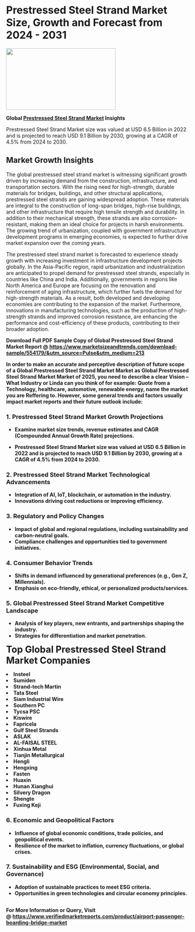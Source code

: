 <H1>Prestressed Steel Strand Market Size, Growth and Forecast from 2024 - 2031</H1><img class="aligncenter size-medium wp-image-584254" src="https://thirdeyenews.in/wp-content/uploads/2024/09/Global-Market-Research-300x168.jpeg" alt="" width="300" height="168" /><p><strong>Global&nbsp;<a href="https://www.marketsizeandtrends.com/download-sample/554179/&amp;utm_source=Pulse&amp;utm_medium=213">Prestressed Steel Strand Market</a> Insights</strong></p><p>Prestressed Steel Strand Market size was valued at USD 6.5 Billion in 2022 and is projected to reach USD 9.1 Billion by 2030, growing at a CAGR of 4.5% from 2024 to 2030.</p><p><h2>Market Growth Insights</h2> <p>The global prestressed steel strand market is witnessing significant growth driven by increasing demand from the construction, infrastructure, and transportation sectors. With the rising need for high-strength, durable materials for bridges, buildings, and other structural applications, prestressed steel strands are gaining widespread adoption. These materials are integral to the construction of long-span bridges, high-rise buildings, and other infrastructure that require high tensile strength and durability. In addition to their mechanical strength, these strands are also corrosion-resistant, making them an ideal choice for projects in harsh environments. The growing trend of urbanization, coupled with government infrastructure development programs in emerging economies, is expected to further drive market expansion over the coming years.</p> <p><strong></strong></p> <p>The prestressed steel strand market is forecasted to experience steady growth with increasing investment in infrastructure development projects globally. In the Asia-Pacific region, rapid urbanization and industrialization are anticipated to propel demand for prestressed steel strands, especially in countries like China and India. Additionally, governments in regions like North America and Europe are focusing on the renovation and reinforcement of aging infrastructure, which further fuels the demand for high-strength materials. As a result, both developed and developing economies are contributing to the expansion of the market. Furthermore, innovations in manufacturing technologies, such as the production of high-strength strands and improved corrosion resistance, are enhancing the performance and cost-efficiency of these products, contributing to their broader adoption. <p><strong></p><p><span class=""><strong>Download Full PDF Sample Copy of Global Prestressed Steel Strand Market Report</strong> @ <a href="https://www.marketsizeandtrends.com/download-sample/554179/&amp;utm_source=Pulse&amp;utm_medium=213" target="_blank">https://www.marketsizeandtrends.com/download-sample/554179/&amp;utm_source=Pulse&amp;utm_medium=213</a></span></p><p>In order to make an accurate and perceptive description of future scope of a Global&nbsp;Prestressed Steel Strand Market Market as Global&nbsp;Prestressed Steel Strand Market Market of 2025, you need to describe a clear Vision &ndash; What Industry or Linda can you think of for example: Quote from a Technology, healthcare, automotive, renewable energy, name the market you are Reffering to. However, some general trends and factors usually impact market reports and their future outlook include:</p><h3>1.&nbsp;<strong>Prestressed Steel Strand Market Growth Projections</strong></h3><ul><li>Examine market size trends, revenue estimates and CAGR (Compounded Annual Growth Rate) projections.</li><li><p>Prestressed Steel Strand Market size was valued at USD 6.5 Billion in 2022 and is projected to reach USD 9.1 Billion by 2030, growing at a CAGR of 4.5% from 2024 to 2030.</p></li></ul><h3>2.&nbsp;<strong>Prestressed Steel Strand Market Technological Advancements</strong></h3><ul><li>Integration of AI, IoT, blockchain, or automation in the industry.</li><li>Innovations driving cost reductions or improving efficiency.</li></ul><h3>3.&nbsp;<strong>Regulatory and Policy Changes</strong></h3><ul><li>Impact of global and regional regulations, including sustainability and carbon-neutral goals.</li><li>Compliance challenges and opportunities tied to government initiatives.</li></ul><h3>4.&nbsp;<strong>Consumer Behavior Trends</strong></h3><ul><li>Shifts in demand influenced by generational preferences (e.g., Gen Z, Millennials).</li><li>Emphasis on eco-friendly, ethical, or personalized products/services.</li></ul><h3>5.&nbsp;<strong>Global Prestressed Steel Strand Market Competitive Landscape</strong></h3><ul><li>Analysis of key players, new entrants, and partnerships shaping the industry.</li><li>Strategies for differentiation and market penetration.</li></ul><p data-pm-slice="1 1 []"><span style="color: inherit; font-family: inherit; font-size: 25px;">Top Global Prestressed Steel Strand Market Companies</span></p><div class="" data-test-id=""><p><li>Insteel</li><li> Sumiden</li><li> Strand-tech Martin</li><li> Tata Steel</li><li> Siam Industrial Wire</li><li> Southern PC</li><li> Tycsa PSC</li><li> Kiswire</li><li> Fapricela</li><li> Gulf Steel Strands</li><li> ASLAK</li><li> AL-FAISAL STEEL</li><li> Xinhua Metal</li><li> Tianjin Metallurgical</li><li> Hengli</li><li> Hengxing</li><li> Fasten</li><li> Huaxin</li><li> Hunan Xianghui</li><li> Silvery Dragon</li><li> Shengte</li><li> Fuxing Keji</li></p></div><h3>6.&nbsp;<strong>Economic and Geopolitical Factors</strong></h3><ul><li>Influence of global economic conditions, trade policies, and geopolitical events.</li><li>Resilience of the market to inflation, currency fluctuations, or global crises.</li></ul><h3>7.&nbsp;<strong>Sustainability and ESG (Environmental, Social, and Governance)</strong></h3><ul><li>Adoption of sustainable practices to meet ESG criteria.</li><li>Opportunities in green technologies and circular economy principles.</li></ul><h2><strong style="font-size: 14px;">For More Information or Query, Visit @&nbsp;</strong><a style="background-color: #ffffff; font-size: 14px;" href="https://www.marketsizeandtrends.com/report/prestressed-steel-strand-market/" target="_blank">https://www.verifiedmarketreports.com/product/airport-passenger-boarding-bridge-market</a></h2>
